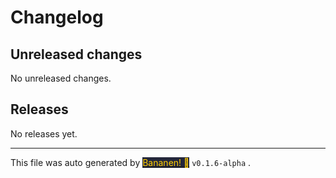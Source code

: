 
# Changelog


## Unreleased changes
            
No unreleased changes.

## Releases

No releases yet.

<hr>
            
This file was auto generated by [<span style="background-color: #24273a; color: #ffcc00">Bananen! 🍌</span>](https://github.com/strawmelonjuice/bananen/) `v0.1.6-alpha`
.